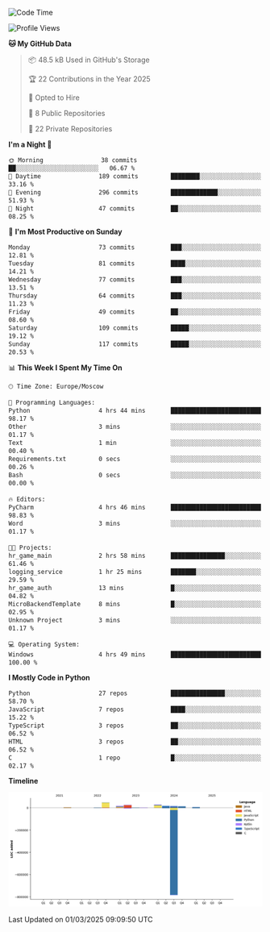 <!--START_SECTION:waka-->
![Code Time](http://img.shields.io/badge/Code%20Time-612%20hrs%2013%20mins-blue)

![Profile Views](http://img.shields.io/badge/Profile%20Views-0-blue)

**🐱 My GitHub Data** 

> 📦 48.5 kB Used in GitHub's Storage 
 > 
> 🏆 22 Contributions in the Year 2025
 > 
> 💼 Opted to Hire
 > 
> 📜 8 Public Repositories 
 > 
> 🔑 22 Private Repositories 
 > 
**I'm a Night 🦉** 

```text
🌞 Morning                38 commits          ██░░░░░░░░░░░░░░░░░░░░░░░   06.67 % 
🌆 Daytime                189 commits         ████████░░░░░░░░░░░░░░░░░   33.16 % 
🌃 Evening                296 commits         █████████████░░░░░░░░░░░░   51.93 % 
🌙 Night                  47 commits          ██░░░░░░░░░░░░░░░░░░░░░░░   08.25 % 
```
📅 **I'm Most Productive on Sunday** 

```text
Monday                   73 commits          ███░░░░░░░░░░░░░░░░░░░░░░   12.81 % 
Tuesday                  81 commits          ████░░░░░░░░░░░░░░░░░░░░░   14.21 % 
Wednesday                77 commits          ███░░░░░░░░░░░░░░░░░░░░░░   13.51 % 
Thursday                 64 commits          ███░░░░░░░░░░░░░░░░░░░░░░   11.23 % 
Friday                   49 commits          ██░░░░░░░░░░░░░░░░░░░░░░░   08.60 % 
Saturday                 109 commits         █████░░░░░░░░░░░░░░░░░░░░   19.12 % 
Sunday                   117 commits         █████░░░░░░░░░░░░░░░░░░░░   20.53 % 
```


📊 **This Week I Spent My Time On** 

```text
🕑︎ Time Zone: Europe/Moscow

💬 Programming Languages: 
Python                   4 hrs 44 mins       █████████████████████████   98.17 % 
Other                    3 mins              ░░░░░░░░░░░░░░░░░░░░░░░░░   01.17 % 
Text                     1 min               ░░░░░░░░░░░░░░░░░░░░░░░░░   00.40 % 
Requirements.txt         0 secs              ░░░░░░░░░░░░░░░░░░░░░░░░░   00.26 % 
Bash                     0 secs              ░░░░░░░░░░░░░░░░░░░░░░░░░   00.00 % 

🔥 Editors: 
PyCharm                  4 hrs 46 mins       █████████████████████████   98.83 % 
Word                     3 mins              ░░░░░░░░░░░░░░░░░░░░░░░░░   01.17 % 

🐱‍💻 Projects: 
hr_game_main             2 hrs 58 mins       ███████████████░░░░░░░░░░   61.46 % 
logging_service          1 hr 25 mins        ███████░░░░░░░░░░░░░░░░░░   29.59 % 
hr_game_auth             13 mins             █░░░░░░░░░░░░░░░░░░░░░░░░   04.82 % 
MicroBackendTemplate     8 mins              █░░░░░░░░░░░░░░░░░░░░░░░░   02.95 % 
Unknown Project          3 mins              ░░░░░░░░░░░░░░░░░░░░░░░░░   01.17 % 

💻 Operating System: 
Windows                  4 hrs 49 mins       █████████████████████████   100.00 % 
```

**I Mostly Code in Python** 

```text
Python                   27 repos            ███████████████░░░░░░░░░░   58.70 % 
JavaScript               7 repos             ████░░░░░░░░░░░░░░░░░░░░░   15.22 % 
TypeScript               3 repos             ██░░░░░░░░░░░░░░░░░░░░░░░   06.52 % 
HTML                     3 repos             ██░░░░░░░░░░░░░░░░░░░░░░░   06.52 % 
C                        1 repo              █░░░░░░░░░░░░░░░░░░░░░░░░   02.17 % 
```



**Timeline**

![Lines of Code chart](https://raw.githubusercontent.com/adlemx/adlemx/main/assets/bar_graph.png)


 Last Updated on 01/03/2025 09:09:50 UTC
<!--END_SECTION:waka-->
